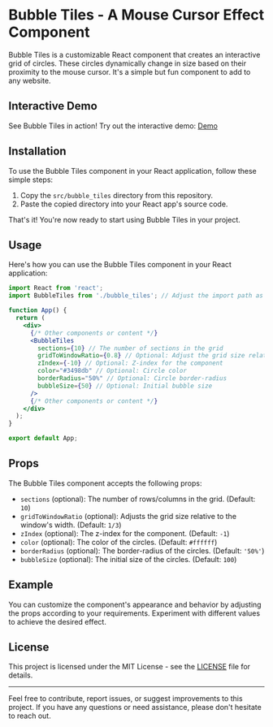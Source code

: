 # Bubble Tiles - A Mouse Cursor Effect Component

Bubble Tiles is a customizable React component that creates an interactive grid of circles. These circles dynamically change in size based on their proximity to the mouse cursor. It's a simple but fun component to add to any website.

## Interactive Demo

See Bubble Tiles in action! Try out the interactive demo:
[Demo](https://blue-peanuts.github.io/react-bubble-tiles/)

## Installation

To use the Bubble Tiles component in your React application, follow these simple steps:

1. Copy the `src/bubble_tiles` directory from this repository.
2. Paste the copied directory into your React app's source code.

That's it! You're now ready to start using Bubble Tiles in your project.

## Usage

Here's how you can use the Bubble Tiles component in your React application:

```jsx
import React from 'react';
import BubbleTiles from './bubble_tiles'; // Adjust the import path as needed

function App() {
  return (
    <div>
      {/* Other components or content */}
      <BubbleTiles
        sections={10} // The number of sections in the grid
        gridToWindowRatio={0.8} // Optional: Adjust the grid size relative to the window
        zIndex={-10} // Optional: Z-index for the component
        color="#3498db" // Optional: Circle color
        borderRadius="50%" // Optional: Circle border-radius
        bubbleSize={50} // Optional: Initial bubble size
      />
      {/* Other components or content */}
    </div>
  );
}

export default App;
```

## Props

The Bubble Tiles component accepts the following props:

- `sections` (optional): The number of rows/columns in the grid. (Default: `10`)
- `gridToWindowRatio` (optional): Adjusts the grid size relative to the window's width. (Default: `1/3`)
- `zIndex` (optional): The z-index for the component. (Default: `-1`)
- `color` (optional): The color of the circles. (Default: `#ffffff`)
- `borderRadius` (optional): The border-radius of the circles. (Default: `'50%'`)
- `bubbleSize` (optional): The initial size of the circles. (Default: `100`)

## Example

You can customize the component's appearance and behavior by adjusting the props according to your requirements. Experiment with different values to achieve the desired effect.

## License

This project is licensed under the MIT License - see the [LICENSE](LICENSE) file for details.

---

Feel free to contribute, report issues, or suggest improvements to this project. If you have any questions or need assistance, please don't hesitate to reach out.
